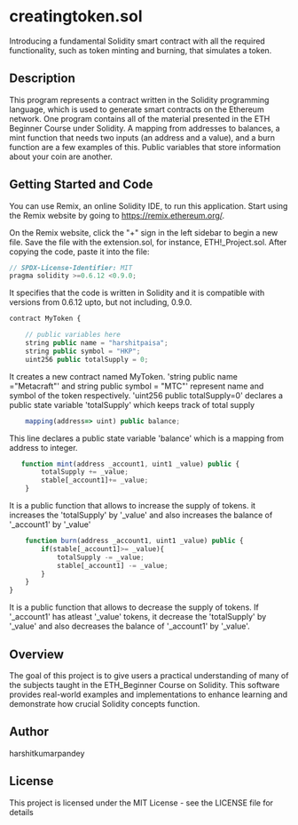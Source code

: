 # creatingtoken.sol

Introducing a fundamental Solidity smart contract with all the required functionality, such as token minting and burning, that simulates a token.


## Description

This program represents a contract written in the Solidity programming language, which is used to generate smart contracts on the Ethereum network. One program contains all of the material presented in the ETH Beginner Course under Solidity. A mapping from addresses to balances, a mint function that needs two inputs (an address and a value), and a burn function are a few examples of this. Public variables that store information about your coin are another.



## Getting Started and Code

You can use Remix, an online Solidity IDE, to run this application. Start using the Remix website by going to https://remix.ethereum.org/.

On the Remix website, click the "+" sign in the left sidebar to begin a new file. Save the file with the extension.sol, for instance, ETH!_Project.sol. After copying the code, paste it into the file:

```javascript
// SPDX-License-Identifier: MIT
pragma solidity >=0.6.12 <0.9.0;
```
It specifies that the code is written in Solidity and it is compatible with versions from 0.6.12 upto, but not including, 0.9.0.

```javascript
contract MyToken {

    // public variables here
    string public name = "harshitpaisa";
    string public symbol = "HKP";
    uint256 public totalSupply = 0;
```
It creates a new contract named MyToken. 'string public name ="Metacraft"' and string public symbol = "MTC"' represent name and symbol of the token respectively. 'uint256 public totalSupply=0' declares a public state variable 'totalSupply' which keeps track of total supply

```javascript
    mapping(address=> uint) public balance;
```
This line declares a public state variable 'balance' which is a mapping from address to integer.

```javascript
   function mint(address _account1, uint1 _value) public {
        totalSupply += _value;
        stable[_account1]+= _value;
    }
```
It is a public function that allows to increase the supply of tokens.  it increases the 'totalSupply' by '_value' and also increases the balance of '_account1' by '_value'

```javascript
    function burn(address _account1, uint1 _value) public {
        if(stable[_account1]>= _value){
            totalSupply -= _value;
            stable[_account1] -= _value;
        }
    }
}
```
It is a public function that allows to decrease the supply of tokens. If '_account1' has atleast '_value' tokens, it decrease the 'totalSupply' by '_value' and also decreases the balance of '_account1' by '_value'.

## Overview

The goal of this project is to give users a practical understanding of many of the subjects taught in the ETH_Beginner Course on Solidity. This software provides real-world examples and implementations to enhance learning and demonstrate how crucial Solidity concepts function.

## Author
harshitkumarpandey

## License 
This project is licensed under the MIT License - see the LICENSE file for details
